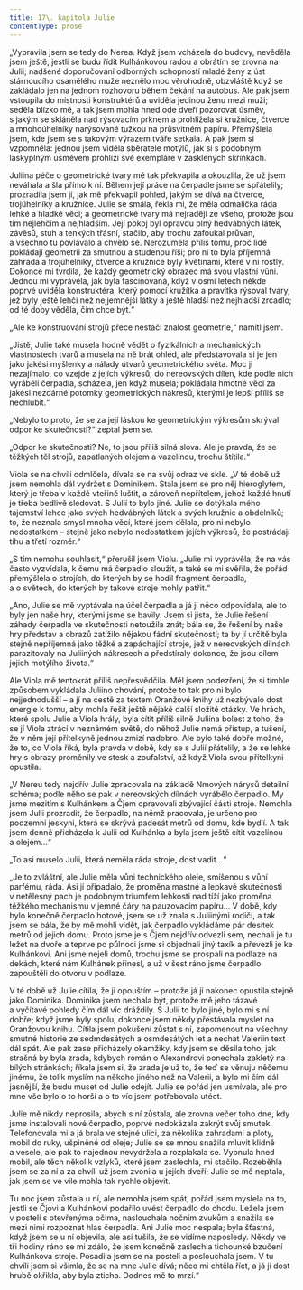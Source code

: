 ```yaml
---
title: 17\. kapitola Julie
contentType: prose
---
```


<section>

„Vypravila jsem se tedy do Nerea. Když jsem vcházela do budovy, nevěděla jsem ještě, jestli se budu řídit Kulhánkovou radou a obrátím se zrovna na Julii; nadšené doporučování odborných schopností mladé ženy z úst stárnoucího osamělého muže neznělo moc věrohodně, obzvláště když se zakládalo jen na jednom rozhovoru během čekání na autobus. Ale pak jsem vstoupila do místnosti konstruktérů a uviděla jedinou ženu mezi muži; seděla blízko mě, a tak jsem mohla hned ode dveří pozorovat úsměv, s jakým se skláněla nad rýsovacím prknem a prohlížela si kružnice, čtverce a mnohoúhelníky narýsované tužkou na průsvitném papíru. Přemýšlela jsem, kde jsem se s takovým výrazem tváře setkala. A pak jsem si vzpomněla: jednou jsem viděla sběratele motýlů, jak si s podobným láskyplným úsměvem prohlíží své exempláře v zasklených skříňkách.

Juliina péče o geometrické tvary mě tak překvapila a okouzlila, že už jsem neváhala a šla přímo k ní. Během její práce na čerpadle jsme se spřátelily; prozradila jsem jí, jak mě překvapil pohled, jakým se dívá na čtverce, trojúhelníky a kružnice. Julie se smála, řekla mi, že měla odmalička ráda lehké a hladké věci; a geometrické tvary má nejraději ze všeho, protože jsou tím nejlehčím a nejhladším. Její pokoj byl opravdu plný hedvábných látek, závěsů, stuh a tenkých třásní, stačilo, aby trochu zafoukal průvan, a všechno tu povlávalo a chvělo se. Nerozuměla příliš tomu, proč lidé pokládají geometrii za smutnou a studenou říši; pro ni to byla příjemná zahrada a trojúhelníky, čtverce a kružnice byly květinami, které v ní rostly. Dokonce mi tvrdila, že každý geometrický obrazec má svou vlastní vůni. Jednou mi vyprávěla, jak byla fascinovaná, když v osmi letech někde poprvé uviděla konstruktéra, který pomocí kružítka a pravítka rýsoval tvary, jež byly ještě lehčí než nejjemnější látky a ještě hladší než nejhladší zrcadlo; od té doby věděla, čím chce být.“

„Ale ke konstruování strojů přece nestačí znalost geometrie,“ namítl jsem.

„Jistě, Julie také musela hodně vědět o fyzikálních a mechanických vlastnostech tvarů a musela na ně brát ohled, ale představovala si je jen jako jakési myšlenky a nálady útvarů geometrického světa. Moc ji nezajímalo, co vzejde z jejích výkresů; do nereovských dílen, kde podle nich vyráběli čerpadla, scházela, jen když musela; pokládala hmotné věci za jakési nezdárné potomky geometrických nákresů, kterými je lepší příliš se nechlubit.“

„Nebylo to proto, že se za její láskou ke geometrickým výkresům skrýval odpor ke skutečnosti?“ zeptal jsem se.

„Odpor ke skutečnosti? Ne, to jsou příliš silná slova. Ale je pravda, že se těžkých těl strojů, zapatlaných olejem a vazelínou, trochu štítila.“

Viola se na chvíli odmlčela, dívala se na svůj odraz ve skle. „V té době už jsem nemohla dál vydržet s Dominikem. Stala jsem se pro něj hieroglyfem, který je třeba v každé vteřině luštit, a zároveň nepřítelem, jehož každé hnutí je třeba bedlivě sledovat. S Julií to bylo jiné. Julie se dotýkala mého tajemství lehce jako svých hedvábných látek a svých kružnic a obdélníků; to, že neznala smysl mnoha věcí, které jsem dělala, pro ni nebylo nedostatkem – stejně jako nebylo nedostatkem jejích výkresů, že postrádají tíhu a třetí rozměr.“

„S tím nemohu souhlasit,“ přerušil jsem Violu. „Julie mi vyprávěla, že na vás často vyzvídala, k čemu má čerpadlo sloužit, a také se mi svěřila, že pořád přemýšlela o strojích, do kterých by se hodil fragment čerpadla, a o světech, do kterých by takové stroje mohly patřit.“

„Ano, Julie se mě vyptávala na účel čerpadla a já jí něco odpovídala, ale to byly jen naše hry, kterými jsme se bavily. Jsem si jista, že Julie řešení záhady čerpadla ve skutečnosti netoužila znát; bála se, že řešení by naše hry představ a obrazů zatížilo nějakou fádní skutečností; ta by jí určitě byla stejně nepříjemná jako těžké a zapáchající stroje, jež v nereovských dílnách parazitovaly na Juliiných nákresech a předstíraly dokonce, že jsou cílem jejich motýlího života.“

Ale Viola mě tentokrát příliš nepřesvědčila. Měl jsem podezření, že si tímhle způsobem vykládala Juliino chování, protože to tak pro ni bylo nejjednodušší – a jí na cestě za textem Oranžové knihy už nezbývalo dost energie k tomu, aby mohla řešit ještě nějaké další složité otázky. Ve hrách, které spolu Julie a Viola hrály, byla cítit příliš silně Juliina bolest z toho, že se jí Viola ztrácí v neznámém světě, do něhož Julie nemá přístup, a tušení, že v něm její přítelkyně jednou zmizí nadobro. Ale bylo také dobře možné, že to, co Viola říká, byla pravda v době, kdy se s Julií přátelily, a že se lehké hry s obrazy proměnily ve stesk a zoufalství, až když Viola svou přítelkyni opustila.

„V Nereu tedy nejdřív Julie zpracovala na základě Nmových nárysů detailní schéma; podle něho se pak v nereovských dílnách vyrábělo čerpadlo. My jsme mezitím s Kulhánkem a Čjem opravovali zbývající části stroje. Nemohla jsem Julii prozradit, že čerpadlo, na němž pracovala, je určeno pro podzemní jeskyni, která se skrývá padesát metrů od domu, kde bydlí. A tak jsem denně přicházela k Julii od Kulhánka a byla jsem ještě cítit vazelínou a olejem…“

„To asi muselo Julii, která neměla ráda stroje, dost vadit…“

„Je to zvláštní, ale Julie měla vůni technického oleje, smíšenou s vůní parfému, ráda. Asi jí připadalo, že proměna mastné a lepkavé skutečnosti v netělesný pach je podobným triumfem lehkosti nad tíží jako proměna těžkého mechanismu v jemné čáry na pauzovacím papíru… V době, kdy bylo konečně čerpadlo hotové, jsem se už znala s Juliinými rodiči, a tak jsem se bála, že by mě mohli vidět, jak čerpadlo vykládáme pár desítek metrů od jejich domu. Proto jsme je s Čjem nejdřív odvezli sem, nechali je tu ležet na dvoře a teprve po půlnoci jsme si objednali jiný taxík a převezli je ke Kulhánkovi. Ani jsme nejeli domů, trochu jsme se prospali na podlaze na dekách, které nám Kulhánek přinesl, a už v šest ráno jsme čerpadlo zapouštěli do otvoru v podlaze.

V té době už Julie cítila, že ji opouštím – protože já ji nakonec opustila stejně jako Dominika. Dominika jsem nechala být, protože mě jeho tázavé a vyčítavé pohledy čím dál víc dráždily. S Julií to bylo jiné, bylo mi s ní dobře; když jsme byly spolu, dokonce jsem někdy přestávala myslet na Oranžovou knihu. Cítila jsem pokušení zůstat s ní, zapomenout na všechny smutné historie ze sedmdesátých a osmdesátých let a nechat Valeriin text dál spát. Ale pak zase přicházely okamžiky, kdy jsem se děsila toho, jak strašná by byla zrada, kdybych román o Alexandrovi ponechala zakletý na bílých stránkách; říkala jsem si, že zrada je už to, že teď se věnuju něčemu jinému, že tolik myslím na někoho jiného než na Valerii, a bylo mi čím dál jasnější, že budu muset od Julie odejít. Julie se pořád jen usmívala, ale pro mne vše bylo o to horší a o to víc jsem potřebovala utéct.

Julie mě nikdy neprosila, abych s ní zůstala, ale zrovna večer toho dne, kdy jsme instalovali nové čerpadlo, poprvé nedokázala zakrýt svůj smutek. Telefonovala mi a já brala ve stejné ulici, za několika zahradami a ploty, mobil do ruky, ušpiněné od oleje; Julie se se mnou snažila mluvit klidně a vesele, ale pak to najednou nevydržela a rozplakala se. Vypnula hned mobil, ale těch několik vzlyků, které jsem zaslechla, mi stačilo. Rozeběhla jsem se za ní a za chvíli už jsem zvonila u jejích dveří; Julie se mě neptala, jak jsem se ve vile mohla tak rychle objevit.

Tu noc jsem zůstala u ní, ale nemohla jsem spát, pořád jsem myslela na to, jestli se Čjovi a Kulhánkovi podařilo uvést čerpadlo do chodu. Ležela jsem v posteli s otevřenýma očima, naslouchala nočním zvukům a snažila se mezi nimi rozpoznat hlas čerpadla. Ani Julie moc nespala; byla šťastná, když jsem se u ní objevila, ale asi tušila, že se vidíme naposledy. Někdy ve tři hodiny ráno se mi zdálo, že jsem konečně zaslechla tichounké bzučení Kulhánkova stroje. Posadila jsem se na posteli a poslouchala jsem. V tu chvíli jsem si všimla, že se na mne Julie dívá; něco mi chtěla říct, a já ji dost hrubě okřikla, aby byla zticha. Dodnes mě to mrzí.“

</section>
